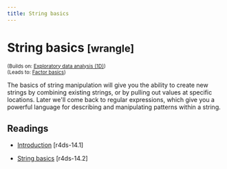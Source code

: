 ```yaml
---
title: String basics
---
```


<!-- Generated automatically from string-basics.yml. Do not edit by hand -->

# String basics <small class='wrangle'>[wrangle]</small>
<small>(Builds on: [Exploratory data analysis (1D)](eda-1d.md))</small>  
<small>(Leads to: [Factor basics](factor-basics.md))</small>

The basics of string manipulation will give you the ability to create new
strings by combining existing strings, or by pulling out values at specific
locations. Later we'll come back to regular expressions, which give you a
powerful language for describing and manipulating patterns within a string.

## Readings

  * [Introduction](http://r4ds.had.co.nz/strings.html#introduction-8) [r4ds-14.1]

  * [String basics](http://r4ds.had.co.nz/strings.html#string-basics) [r4ds-14.2]


